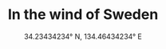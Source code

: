 ---
title: In the wind of Sweden
subtitle: "34.23434234° N, 134.46434234° E"
order_number: 3
image: /uploads/3.png
portrait: false
wide: false
text-color: light
---
